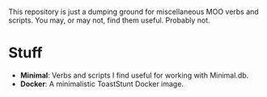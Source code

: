 This repository is just a dumping ground for miscellaneous MOO verbs and scripts. You may, or may not, find them useful. Probably not.

# Stuff
- **Minimal**: Verbs and scripts I find useful for working with Minimal.db.
- **Docker**: A minimalistic ToastStunt Docker image.
